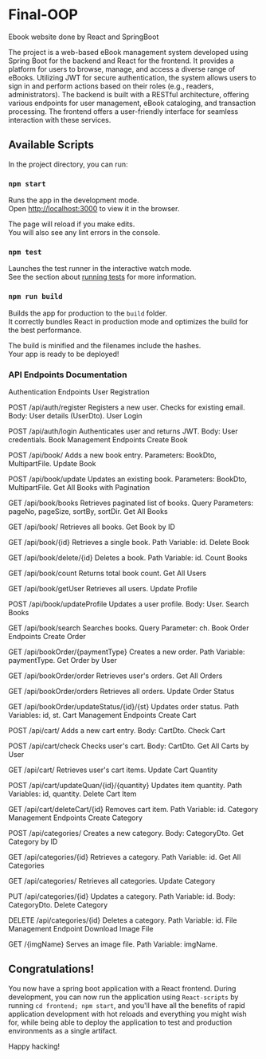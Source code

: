 # Final-OOP
Ebook website done by React and SpringBoot 

The project is a web-based eBook management system developed using Spring Boot for the backend and React for the frontend. It provides a platform for users to browse, manage, and access a diverse range of eBooks. Utilizing JWT for secure authentication, the system allows users to sign in and perform actions based on their roles (e.g., readers, administrators). The backend is built with a RESTful architecture, offering various endpoints for user management, eBook cataloging, and transaction processing. The frontend offers a user-friendly interface for seamless interaction with these services.

  ## Available Scripts
  
  In the project directory, you can run:
  
  ### `npm start`
  
  Runs the app in the development mode.<br />
  Open [http://localhost:3000](http://localhost:3000) to view it in the browser.
  
  The page will reload if you make edits.<br />
  You will also see any lint errors in the console.

  ### `npm test`
  
  Launches the test runner in the interactive watch mode.<br />
  See the section about [running tests](https://facebook.github.io/create-react-app/docs/running-tests) for more information.
  
  ### `npm run build`
  
  Builds the app for production to the `build` folder.<br />
  It correctly bundles React in production mode and optimizes the build for the best performance.

The build is minified and the filenames include the hashes.<br />
Your app is ready to be deployed!

  


### API Endpoints Documentation
Authentication Endpoints
User Registration

POST /api/auth/register
Registers a new user. Checks for existing email.
Body: User details (UserDto).
User Login

POST /api/auth/login
Authenticates user and returns JWT.
Body: User credentials.
Book Management Endpoints
Create Book

POST /api/book/
Adds a new book entry.
Parameters: BookDto, MultipartFile.
Update Book

POST /api/book/update
Updates an existing book.
Parameters: BookDto, MultipartFile.
Get All Books with Pagination

GET /api/book/books
Retrieves paginated list of books.
Query Parameters: pageNo, pageSize, sortBy, sortDir.
Get All Books

GET /api/book/
Retrieves all books.
Get Book by ID

GET /api/book/{id}
Retrieves a single book.
Path Variable: id.
Delete Book

GET /api/book/delete/{id}
Deletes a book.
Path Variable: id.
Count Books

GET /api/book/count
Returns total book count.
Get All Users

GET /api/book/getUser
Retrieves all users.
Update Profile

POST /api/book/updateProfile
Updates a user profile.
Body: User.
Search Books

GET /api/book/search
Searches books.
Query Parameter: ch.
Book Order Endpoints
Create Order

GET /api/bookOrder/{paymentType}
Creates a new order.
Path Variable: paymentType.
Get Order by User

GET /api/bookOrder/order
Retrieves user's orders.
Get All Orders

GET /api/bookOrder/orders
Retrieves all orders.
Update Order Status

GET /api/bookOrder/updateStatus/{id}/{st}
Updates order status.
Path Variables: id, st.
Cart Management Endpoints
Create Cart

POST /api/cart/
Adds a new cart entry.
Body: CartDto.
Check Cart

POST /api/cart/check
Checks user's cart.
Body: CartDto.
Get All Carts by User

GET /api/cart/
Retrieves user's cart items.
Update Cart Quantity

POST /api/cart/updateQuan/{id}/{quantity}
Updates item quantity.
Path Variables: id, quantity.
Delete Cart Item

GET /api/cart/deleteCart/{id}
Removes cart item.
Path Variable: id.
Category Management Endpoints
Create Category

POST /api/categories/
Creates a new category.
Body: CategoryDto.
Get Category by ID

GET /api/categories/{id}
Retrieves a category.
Path Variable: id.
Get All Categories

GET /api/categories/
Retrieves all categories.
Update Category

PUT /api/categories/{id}
Updates a category.
Path Variable: id.
Body: CategoryDto.
Delete Category

DELETE /api/categories/{id}
Deletes a category.
Path Variable: id.
File Management Endpoint
Download Image File

GET /{imgName}
Serves an image file.
Path Variable: imgName.

## Congratulations!

You now have a spring boot application with a React frontend. During development, you can now run the application
using `React-scripts` by running `cd frontend; npm start`, and you'll have all the benefits of rapid application 
development with hot reloads and everything you might wish for, while being able to deploy the application to test
and production environments as a single artifact. 

Happy hacking!
